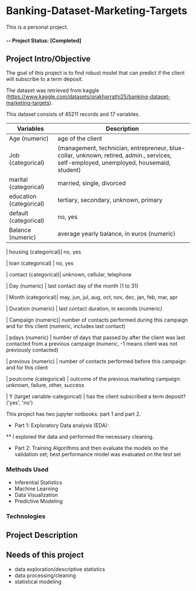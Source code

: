 # Banking-Dataset-Marketing-Targets
This is a personal project. 
#### -- Project Status: [Completed]
## Project Intro/Objective
The goal of this project is to find robust model that can predict if the client will subscribe to a term deposit.


The dataset was retrieved from kaggle (https://www.kaggle.com/datasets/prakharrathi25/banking-dataset-marketing-targets). 

This dataset consists of 45211 records and 17 variables. 

|Variables | Description
------- | ------- 
|Age (numeric) | age of the client 
| Job (categorical) | (management, technician, entrepreneur, blue-collar, unknown, retired, admin., services, self-employed, unemployed, housemaid, student)
| marital (categorical)| married, single, divorced
| education (categorical) | tertiary, secondary, unknown, primary
| default (categorical)| no, yes
| Balance (numeric)| average yearly balance, in euros (numeric) 

| housing (categorical)| no, yes
   
| loan (categorical) | no, yes
   
| contact (categorical)| unknown, cellular, telephone
  
| Day (numeric) | last contact day of the month (1 to 31)
   
| Month (categorical)| may, jun, jul, aug, oct, nov, dec, jan, feb, mar, apr

| Duration (numeric) | last contact duration, in seconds (numeric)
   
| Campaign (numeric)| number of contacts performed during this campaign and for this client (numeric, includes last contact)
   
| pdays (numeric) | number of days that passed by after the client was last contacted from a previous campaign (numeric, -1 means client was not previously contacted)
   
| previous (numeric) | number of contacts performed before this campaign and for this client

| poutcome (categorical) | outcome of the previous marketing campaign: unknown, failure, other, success
   
| Y (target variable-categorical) | has the client subscribed a term deposit? ('yes', 'no')







This project has two jupyter notbooks: part 1 and part 2.

* Part 1: Exploratory Data analysis (EDA): 

** I explored the data and performed the necessary cleaning. 

* Part 2: Training Algorithms and then evaluate the models on the validation set; best performance model was evaluated on the test set

### Methods Used
* Inferential Statistics
* Machine Learning
* Data Visualization
* Predictive Modeling


### Technologies



## Project Description

 
## Needs of this project

- data exploration/descriptive statistics
- data processing/cleaning
- statistical modeling

